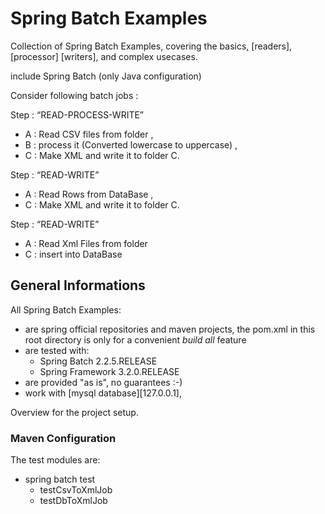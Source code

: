 # Spring Batch Examples

Collection of Spring Batch Examples, covering the basics, [readers], [processor] [writers], and complex usecases.

include Spring Batch (only Java configuration) 


Consider following batch jobs :

Step  : “READ-PROCESS-WRITE”
* A : Read CSV files from folder , 
* B : process it (Converted lowercase to uppercase)  , 
* C : Make XML and write it to folder C. 

Step  : “READ-WRITE”
* A : Read Rows from DataBase , 
* C : Make XML and write it to folder C. 

Step  : “READ-WRITE”
* A : Read Xml Files from folder
* C : insert into DataBase


## General Informations

All Spring Batch Examples:

* are spring official repositories and maven projects, the pom.xml in this root directory is only for a convenient _build all_ feature
* are tested with:
  * Spring Batch 2.2.5.RELEASE
  * Spring Framework 3.2.0.RELEASE
* are provided "as is", no guarantees :-)
* work with [mysql database][127.0.0.1], 

Overview for the project setup.

### Maven Configuration

The test modules are:

* spring batch test
    * testCsvToXmlJob
    * testDbToXmlJob


